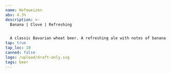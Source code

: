 ```yaml
---
name: Hefeweizen
abv: 4.3%
description: >-
  Banana | Clove | Refreshing


  A classic Bavarian wheat beer. A refreshing ale with notes of banana and cloves and citrus finish. 
tap: true
tap_loc: 10
canned: false
logo: /upload/draft-only.svg
tags: beer
---
```

